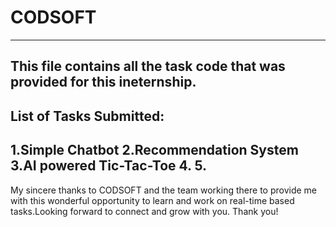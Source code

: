 # CODSOFT
---------
This file contains all the task code that was provided for this ineternship.
-------------------------------
List of Tasks Submitted:
------------------------
1.Simple Chatbot
2.Recommendation System
3.AI powered Tic-Tac-Toe
4.
5.
-------------------------------
My sincere thanks to CODSOFT and the team working there to provide me with this wonderful opportunity to learn and work on real-time based tasks.Looking forward to connect and grow with you.
Thank you!
